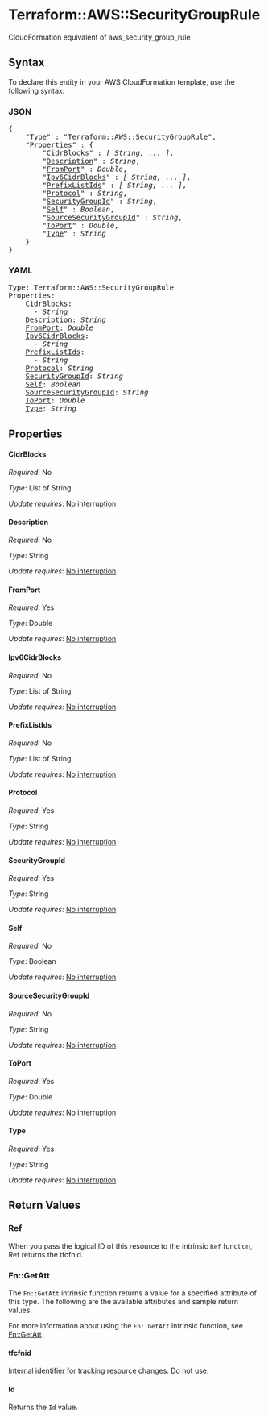 # Terraform::AWS::SecurityGroupRule

CloudFormation equivalent of aws_security_group_rule

## Syntax

To declare this entity in your AWS CloudFormation template, use the following syntax:

### JSON

<pre>
{
    "Type" : "Terraform::AWS::SecurityGroupRule",
    "Properties" : {
        "<a href="#cidrblocks" title="CidrBlocks">CidrBlocks</a>" : <i>[ String, ... ]</i>,
        "<a href="#description" title="Description">Description</a>" : <i>String</i>,
        "<a href="#fromport" title="FromPort">FromPort</a>" : <i>Double</i>,
        "<a href="#ipv6cidrblocks" title="Ipv6CidrBlocks">Ipv6CidrBlocks</a>" : <i>[ String, ... ]</i>,
        "<a href="#prefixlistids" title="PrefixListIds">PrefixListIds</a>" : <i>[ String, ... ]</i>,
        "<a href="#protocol" title="Protocol">Protocol</a>" : <i>String</i>,
        "<a href="#securitygroupid" title="SecurityGroupId">SecurityGroupId</a>" : <i>String</i>,
        "<a href="#self" title="Self">Self</a>" : <i>Boolean</i>,
        "<a href="#sourcesecuritygroupid" title="SourceSecurityGroupId">SourceSecurityGroupId</a>" : <i>String</i>,
        "<a href="#toport" title="ToPort">ToPort</a>" : <i>Double</i>,
        "<a href="#type" title="Type">Type</a>" : <i>String</i>
    }
}
</pre>

### YAML

<pre>
Type: Terraform::AWS::SecurityGroupRule
Properties:
    <a href="#cidrblocks" title="CidrBlocks">CidrBlocks</a>: <i>
      - String</i>
    <a href="#description" title="Description">Description</a>: <i>String</i>
    <a href="#fromport" title="FromPort">FromPort</a>: <i>Double</i>
    <a href="#ipv6cidrblocks" title="Ipv6CidrBlocks">Ipv6CidrBlocks</a>: <i>
      - String</i>
    <a href="#prefixlistids" title="PrefixListIds">PrefixListIds</a>: <i>
      - String</i>
    <a href="#protocol" title="Protocol">Protocol</a>: <i>String</i>
    <a href="#securitygroupid" title="SecurityGroupId">SecurityGroupId</a>: <i>String</i>
    <a href="#self" title="Self">Self</a>: <i>Boolean</i>
    <a href="#sourcesecuritygroupid" title="SourceSecurityGroupId">SourceSecurityGroupId</a>: <i>String</i>
    <a href="#toport" title="ToPort">ToPort</a>: <i>Double</i>
    <a href="#type" title="Type">Type</a>: <i>String</i>
</pre>

## Properties

#### CidrBlocks

_Required_: No

_Type_: List of String

_Update requires_: [No interruption](https://docs.aws.amazon.com/AWSCloudFormation/latest/UserGuide/using-cfn-updating-stacks-update-behaviors.html#update-no-interrupt)

#### Description

_Required_: No

_Type_: String

_Update requires_: [No interruption](https://docs.aws.amazon.com/AWSCloudFormation/latest/UserGuide/using-cfn-updating-stacks-update-behaviors.html#update-no-interrupt)

#### FromPort

_Required_: Yes

_Type_: Double

_Update requires_: [No interruption](https://docs.aws.amazon.com/AWSCloudFormation/latest/UserGuide/using-cfn-updating-stacks-update-behaviors.html#update-no-interrupt)

#### Ipv6CidrBlocks

_Required_: No

_Type_: List of String

_Update requires_: [No interruption](https://docs.aws.amazon.com/AWSCloudFormation/latest/UserGuide/using-cfn-updating-stacks-update-behaviors.html#update-no-interrupt)

#### PrefixListIds

_Required_: No

_Type_: List of String

_Update requires_: [No interruption](https://docs.aws.amazon.com/AWSCloudFormation/latest/UserGuide/using-cfn-updating-stacks-update-behaviors.html#update-no-interrupt)

#### Protocol

_Required_: Yes

_Type_: String

_Update requires_: [No interruption](https://docs.aws.amazon.com/AWSCloudFormation/latest/UserGuide/using-cfn-updating-stacks-update-behaviors.html#update-no-interrupt)

#### SecurityGroupId

_Required_: Yes

_Type_: String

_Update requires_: [No interruption](https://docs.aws.amazon.com/AWSCloudFormation/latest/UserGuide/using-cfn-updating-stacks-update-behaviors.html#update-no-interrupt)

#### Self

_Required_: No

_Type_: Boolean

_Update requires_: [No interruption](https://docs.aws.amazon.com/AWSCloudFormation/latest/UserGuide/using-cfn-updating-stacks-update-behaviors.html#update-no-interrupt)

#### SourceSecurityGroupId

_Required_: No

_Type_: String

_Update requires_: [No interruption](https://docs.aws.amazon.com/AWSCloudFormation/latest/UserGuide/using-cfn-updating-stacks-update-behaviors.html#update-no-interrupt)

#### ToPort

_Required_: Yes

_Type_: Double

_Update requires_: [No interruption](https://docs.aws.amazon.com/AWSCloudFormation/latest/UserGuide/using-cfn-updating-stacks-update-behaviors.html#update-no-interrupt)

#### Type

_Required_: Yes

_Type_: String

_Update requires_: [No interruption](https://docs.aws.amazon.com/AWSCloudFormation/latest/UserGuide/using-cfn-updating-stacks-update-behaviors.html#update-no-interrupt)

## Return Values

### Ref

When you pass the logical ID of this resource to the intrinsic `Ref` function, Ref returns the tfcfnid.

### Fn::GetAtt

The `Fn::GetAtt` intrinsic function returns a value for a specified attribute of this type. The following are the available attributes and sample return values.

For more information about using the `Fn::GetAtt` intrinsic function, see [Fn::GetAtt](https://docs.aws.amazon.com/AWSCloudFormation/latest/UserGuide/intrinsic-function-reference-getatt.html).

#### tfcfnid

Internal identifier for tracking resource changes. Do not use.

#### Id

Returns the <code>Id</code> value.

